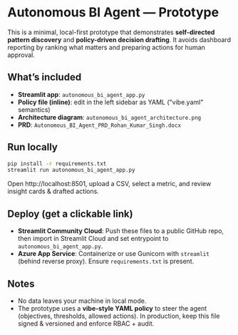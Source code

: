 # Autonomous BI Agent — Prototype

This is a minimal, local-first prototype that demonstrates **self-directed pattern discovery** and **policy-driven decision drafting**. It avoids dashboard reporting by ranking what matters and preparing actions for human approval.

## What’s included
- **Streamlit app**: `autonomous_bi_agent_app.py`
- **Policy file (inline)**: edit in the left sidebar as YAML ("vibe.yaml" semantics)
- **Architecture diagram**: `autonomous_bi_agent_architecture.png`
- **PRD**: `Autonomous_BI_Agent_PRD_Rohan_Kumar_Singh.docx`

## Run locally
```bash
pip install -r requirements.txt
streamlit run autonomous_bi_agent_app.py
```
Open http://localhost:8501, upload a CSV, select a metric, and review insight cards & drafted actions.

## Deploy (get a clickable link)
- **Streamlit Community Cloud**: Push these files to a public GitHub repo, then import in Streamlit Cloud and set entrypoint to `autonomous_bi_agent_app.py`.
- **Azure App Service**: Containerize or use Gunicorn with `streamlit` (behind reverse proxy). Ensure `requirements.txt` is present.

## Notes
- No data leaves your machine in local mode.
- The prototype uses a **vibe-style YAML policy** to steer the agent (objectives, thresholds, allowed actions). In production, keep this file signed & versioned and enforce RBAC + audit.
